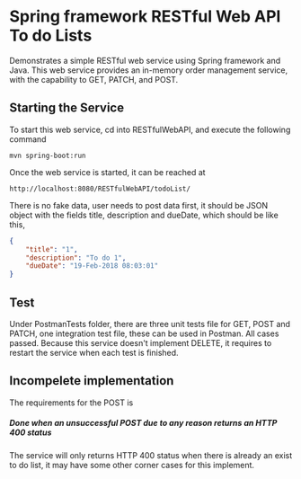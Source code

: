 # Spring framework RESTful Web API To do Lists

Demonstrates a simple RESTful web service using Spring framework and Java. This web service provides an in-memory order management service, with the capability to GET, PATCH, and POST. 


## Starting the Service
To start this web service, cd into RESTfulWebAPI, and execute the following command

    mvn spring-boot:run
    
Once the web service is started, it can be reached at

    http://localhost:8080/RESTfulWebAPI/todoList/

There is no fake data, user needs to post data first, it should be JSON object with the fields title, description and dueDate,
which should be like this,
```json
{
    "title": "1",
    "description": "To do 1",
    "dueDate": "19-Feb-2018 08:03:01"    
}
```

## Test
Under PostmanTests folder, there are three unit tests file for GET, POST and PATCH, one integration test file, these can be used in Postman. All cases passed. Because this service doesn't implement DELETE, it requires to restart the service when each test is finished.



## Incompelete implementation
The requirements for the POST is 
##### Done when an unsuccessful POST due to any reason returns an HTTP 400 status 
The service will only returns HTTP 400 status when there is already an exist to do list, it may have some other corner cases for this implement.
